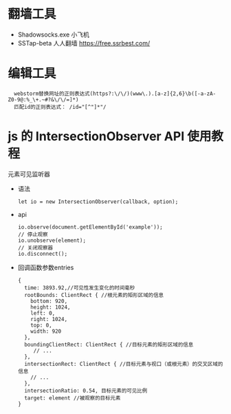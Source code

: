 # 翻墙工具
* Shadowsocks.exe 小飞机 
* SSTap-beta 人人翻墙 https://free.ssrbest.com/

# 编辑工具
      webstorm替换网址的正则表达式(https?:\/\/)(www\.).[a-z]{2,6}\b([-a-zA-Z0-9@:%_\+.~#?&\/\/=]*)
      匹配id的正则表达式： /id="[^"]*"/
# js 的 IntersectionObserver API 使用教程
元素可见监听器
* 语法

      let io = new IntersectionObserver(callback, option);
      
* api

      io.observe(document.getElementById('example'));
      // 停止观察
      io.unobserve(element);
      // 关闭观察器
      io.disconnect();
* 回调函数参数entries 
   
      {
        time: 3893.92,//可见性发生变化的时间毫秒
        rootBounds: ClientRect { //根元素的矩形区域的信息
          bottom: 920,
          height: 1024,
          left: 0,
          right: 1024,
          top: 0,
          width: 920
        },
        boundingClientRect: ClientRect { //目标元素的矩形区域的信息
           // ...
        },
        intersectionRect: ClientRect { //目标元素与视口（或根元素）的交叉区域的信息
          // ...
        },
        intersectionRatio: 0.54, 目标元素的可见比例
        target: element //被观察的目标元素
      }


